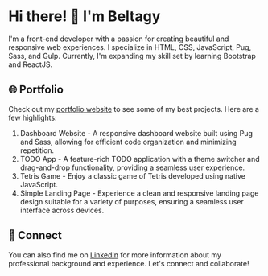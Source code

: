 # Hi there! 👋 I'm Beltagy

I'm a front-end developer with a passion for creating beautiful and responsive web experiences. I specialize in HTML, CSS, JavaScript, Pug, Sass, and Gulp. Currently, I'm expanding my skill set by learning Bootstrap and ReactJS.

## 🌐 Portfolio

Check out my [portfolio website](https://beltagy.netlify.app) to see some of my best projects. Here are a few highlights:

1. Dashboard Website - A responsive dashboard website built using Pug and Sass, allowing for efficient code organization and minimizing repetition.
2. TODO App - A feature-rich TODO application with a theme switcher and drag-and-drop functionality, providing a seamless user experience.
3. Tetris Game - Enjoy a classic game of Tetris developed using native JavaScript.
4. Simple Landing Page - Experience a clean and responsive landing page design suitable for a variety of purposes, ensuring a seamless user interface across devices.

## 🔗 Connect

You can also find me on [LinkedIn](https://www.linkedin.com/in/imbeltagy/) for more information about my professional background and experience. Let's connect and collaborate!

